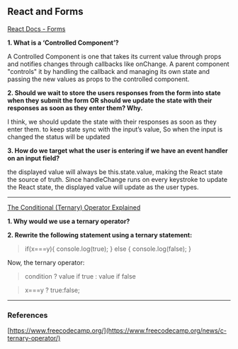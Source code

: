 ## React and Forms

[React Docs - Forms](https://reactjs.org/docs/forms.html)


**1.	What is a ‘Controlled Component’?**

A Controlled Component is one that takes its current value through props and notifies changes through callbacks like onChange. A parent component "controls" it by handling the callback and managing its own state and passing the new values as props to the controlled component.

**2. 	Should we wait to store the users responses from the form into state when they submit the form OR should we update the state with their responses as soon as they enter them? Why.**

I think, we should update the state with their responses as soon as they enter them. to keep state sync with the input’s value, So when the input is changed the status will be updated

**3. 	How do we target what the user is entering if we have an event handler on an input field?**

the displayed value will always be this.state.value, making the React state the source of truth. Since handleChange runs on every keystroke to update the React state, the displayed value will update as the user types.

____________
[The Conditional (Ternary) Operator Explained](https://codeburst.io/javascript-the-conditional-ternary-operator-explained-cac7218beeff)

**1. Why would we use a ternary operator?**


**2. Rewrite the following statement using a ternary statement:**

>if(x===y){
  console.log(true);
} else {
  console.log(false);
}

Now, the ternary operator:
>condition ? value if true : value if false

> x===y ? true:false;
______________

### References


[https://www.freecodecamp.org/](https://www.freecodecamp.org/news/c-ternary-operator/)


